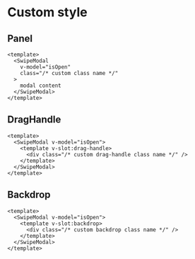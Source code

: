 # Custom style

## Panel
```vue{4}
<template>
  <SwipeModal
    v-model="isOpen"
    class="/* custom class name */"
  >
    modal content
  </SwipeModal>
</template>
```

## DragHandle
```vue{3-5}
<template>
  <SwipeModal v-model="isOpen">
    <template v-slot:drag-handle>
      <div class="/* custom drag-handle class name */" />
    </template>
  </SwipeModal>
</template>
```

## Backdrop
```vue{3-5}
<template>
  <SwipeModal v-model="isOpen">
    <template v-slot:backdrop>
      <div class="/* custom backdrop class name */" />
    </template>
  </SwipeModal>
</template>
```